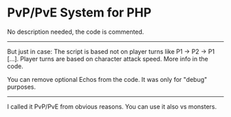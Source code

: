 # PvP/PvE System for PHP

No description needed, the code is commented.
* * *

But just in case:
The script is based not on player turns like P1 -> P2 -> P1 [...].
Player turns are based on character attack speed. More info in the code.

You can remove optional Echos from the code. It was only for "debug" purposes.

* * *
I called it PvP/PvE from obvious reasons. You can use it also vs monsters.
